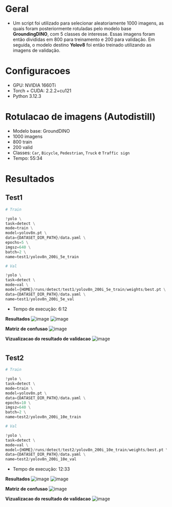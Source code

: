 # Geral
- Um script foi utilizado para selecionar aleatoriamente 1000 imagens, as quais foram posteriormente rotuladas pelo modelo base **GroundingDINO**, com 5 classes de interesse. Essas imagens foram então divididas em 800 para treinamento e 200 para validação. Em seguida, o modelo destino **Yolov8** foi então treinado utilizando as imagens de validação.
  
# Configuracoes
- GPU: NVIDIA 1660Ti
- Torch + CUDA: 2.2.2+cu121
- Python 3.12.3

# Rotulacao de imagens (Autodistill)
- Modelo base: GroundDINO
- 1000 imagens
- 800 train
- 200 valid
- Classes: `Car`, `Bicycle`, `Pedestrian`, `Truck` e `Traffic sign`
- Tempo: 55:34

# Resultados
## Test1
```python
# Train

!yolo \
task=detect \
mode=train \
model=yolov8n.pt \
data={DATASET_DIR_PATH}/data.yaml \
epochs=5 \
imgsz=640 \
batch=2 \
name=test1/yolov8n_200i_5e_train
```

```python
# Val

!yolo \
task=detect \
mode=val \
model={HOME}/runs/detect/test1/yolov8n_200i_5e_train/weights/best.pt \
data={DATASET_DIR_PATH}/data.yaml \
name=test1/yolov8n_200i_5e_val
````

- Tempo de execução: 6:12

**Resultados**
![image](https://github.com/vitorAugusto2/tcc-a2d2-autodistill-yolo/assets/131685750/4610e25e-8c1b-4903-82e3-cd1f58fbec88)
![image](https://github.com/vitorAugusto2/tcc-a2d2-autodistill-yolo/blob/main/runs/detect/test1/yolov8n_200i_5e_train/results.png)

**Matriz de confusao**
![image](https://github.com/vitorAugusto2/tcc-a2d2-autodistill-yolo/blob/main/runs/detect/test1/yolov8n_200i_5e_train/confusion_matrix.png)

**Vizualizacao do resultado de validacao**
![image](https://github.com/vitorAugusto2/tcc-a2d2-autodistill-yolo/blob/main/runs/detect/test1/yolov8n_200i_5e_val/val_batch0_labels.jpg)

#

## Test2
```python
# Train

!yolo \
task=detect \
mode=train \
model=yolov8n.pt \
data={DATASET_DIR_PATH}/data.yaml \
epochs=10 \
imgsz=640 \
batch=2 \
name=test2/yolov8n_200i_10e_train
```

```python
# Val

!yolo \
task=detect \
mode=val \
model={HOME}/runs/detect/test2/yolov8n_200i_10e_train/weights/best.pt \
data={DATASET_DIR_PATH}/data.yaml \
name=test2/yolov8n_200i_10e_val
````
- Tempo de execução: 12:33

**Resultados**
![image](https://github.com/vitorAugusto2/tcc-a2d2-autodistill-yolo/assets/131685750/95d4f461-cee2-4083-b1ca-a0a2f1c2e3f5)
![image](https://github.com/vitorAugusto2/tcc-a2d2-autodistill-yolo/blob/main/runs/detect/test2/yolov8n_200i_10e_train/results.png)

**Matriz de confusao**
![image](https://github.com/vitorAugusto2/tcc-a2d2-autodistill-yolo/blob/main/runs/detect/test2/yolov8n_200i_10e_train/confusion_matrix.png)

**Vizualizacao do resultado de validacao**
![image](https://github.com/vitorAugusto2/tcc-a2d2-autodistill-yolo/blob/main/runs/detect/test2/yolov8n_200i_10e_val/val_batch0_labels.jpg)
